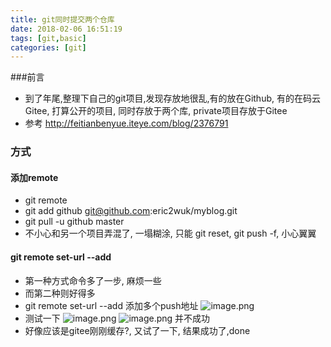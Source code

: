 ```yaml
---
title: git同时提交两个仓库
date: 2018-02-06 16:51:19
tags: [git,basic]
categories: [git]
---
```

###前言
* 到了年尾,整理下自己的git项目,发现存放地很乱,有的放在Github, 有的在码云Gitee, 打算公开的项目, 同时存放于两个库, private项目存放于Gitee
* 参考 http://feitianbenyue.iteye.com/blog/2376791

### 方式
#### 添加remote
* git remote
* git add github git@github.com:eric2wuk/myblog.git
* git pull -u github master
* 不小心和另一个项目弄混了, 一塌糊涂, 只能 git reset, git push -f, 小心翼翼
<!---more--->
####  git remote set-url --add 
* 第一种方式命令多了一步, 麻烦一些
* 而第二种则好得多
* git remote set-url --add 添加多个push地址
 ![image.png](http://upload-images.jianshu.io/upload_images/4832809-c681b43019d1a69e.png?imageMogr2/auto-orient/strip%7CimageView2/2/w/1240)
* 测试一下
![image.png](http://upload-images.jianshu.io/upload_images/4832809-5e076bd192fe8204.png?imageMogr2/auto-orient/strip%7CimageView2/2/w/1240)
![image.png](http://upload-images.jianshu.io/upload_images/4832809-acfe290f535fd5d4.png?imageMogr2/auto-orient/strip%7CimageView2/2/w/1240)
并不成功
* 好像应该是gitee刚刚缓存?, 又试了一下, 结果成功了,done